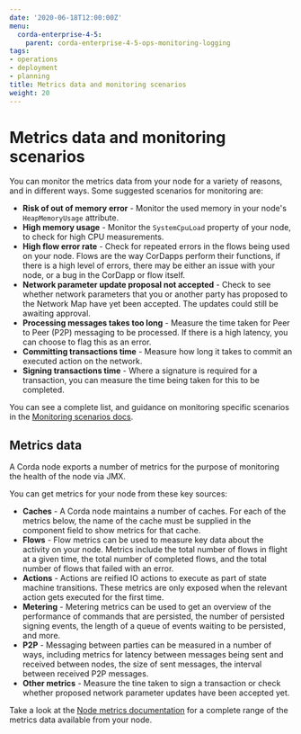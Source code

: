 ```yaml
---
date: '2020-06-18T12:00:00Z'
menu:
  corda-enterprise-4-5:
    parent: corda-enterprise-4-5-ops-monitoring-logging
tags:
- operations
- deployment
- planning
title: Metrics data and monitoring scenarios
weight: 20
---
```

# Metrics data and monitoring scenarios

You can monitor the metrics data from your node for a variety of reasons, and in different ways. Some suggested scenarios for monitoring are:

* **Risk of out of memory error** - Monitor the used memory in your node's `HeapMemoryUsage` attribute.
* **High memory usage** - Monitor the `SystemCpuLoad` property of your node, to check for high CPU measurements.
* **High flow error rate** - Check for repeated errors in the flows being used on your node. Flows are the way CorDapps perform their functions, if there is a high level of errors, there may be either an issue with your node, or a bug in the CorDapp or flow itself.
* **Network parameter update proposal not accepted** - Check to see whether network parameters that you or another party has proposed to the Network Map have yet been accepted. The updates could still be awaiting approval.
* **Processing messages takes too long** - Measure the time taken for Peer to Peer (P2P) messaging to be processed. If there is a high latency, you can choose to flag this as an error.
* **Committing transactions time** - Measure how long it takes to commit an executed action on the network.
* **Signing transactions time** - Where a signature is required for a transaction, you can measure the time being taken for this to be completed.

You can see a complete list, and guidance on monitoring specific scenarios in the [Monitoring scenarios docs](../../node/operating/monitoring-scenarios).

## Metrics data

A Corda node exports a number of metrics for the purpose of monitoring the health of the node via JMX.

You can get metrics for your node from these key sources:

* **Caches** - A Corda node maintains a number of caches. For each of the metrics below, the name of the cache must be supplied in the component field to show metrics for that cache.
* **Flows** - Flow metrics can be used to measure key data about the activity on your node. Metrics include the total number of flows in flight at a given time, the total number of completed flows, and the total number of flows that failed with an error.
* **Actions** - Actions are reified IO actions to execute as part of state machine transitions. These metrics are only exposed when the relevant action gets executed for the first time.
* **Metering** - Metering metrics can be used to get an overview of the performance of commands that are persisted, the number of persisted signing events, the length of a queue of events waiting to be persisted, and more.
* **P2P** - Messaging between parties can be measured in a number of ways, including metrics for latency between messages being sent and received between nodes, the size of sent messages, the interval between received P2P messages.
* **Other metrics** - Measure the tine taken to sign a transaction or check whether proposed network parameter updates have been accepted yet.

Take a look at the [Node metrics documentation](../../node/operating/node-metrics) for a complete range of the metrics data available from your node.
